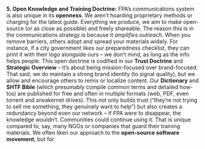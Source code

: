 **5. Open Knowledge and Training Doctrine:** FPA’s communications system is also unique in its **openness**. We aren’t hoarding proprietary methods or charging for the latest guide. Everything we produce, we aim to make open-source (or as close as possible) and freely shareable. The reason this is in the communications strategy is because it _amplifies outreach_. When you remove barriers, others adopt and spread your materials widely. For instance, if a city government likes our preparedness checklist, they can print it with their logo alongside ours – we don’t mind, as long as the info helps people. This open doctrine is codified in our **Trust Doctrine** and **Strategic Overview** – it’s about being mission-focused over brand-focused. That said, we do maintain a strong brand identity (to signal quality), but we allow and encourage others to remix or localize content. Our **Dictionary** and **SHTF Bible** (which presumably compile common terms and detailed how-tos) are published for free and often in multiple formats (web, PDF, even torrent and sneakernet drives). This not only builds trust (“they’re not trying to sell me something, they genuinely want to help”) but also creates a redundancy beyond even our network – if FPA were to disappear, the knowledge wouldn’t. Communities could continue using it. That is unique compared to, say, many NGOs or companies that guard their training materials. We often liken our approach to the **open-source software movement**, but for